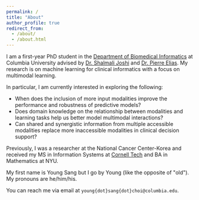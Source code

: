```yaml
---
permalink: /
title: "About"
author_profile: true
redirect_from: 
  - /about/
  - /about.html
---
```


I am a first-year PhD student in the [Department of Biomedical Informatics](https://www.dbmi.columbia.edu/) at Columbia University advised by [Dr. Shalmali Joshi](https://shalmalijoshi.github.io/reAIM/) and [Dr. Pierre Elias](https://members.dbmi.columbia.edu/CRADLE/). My research is on machine learning for clinical informatics with a focus on multimodal learning.

In particular, I am currently interested in exploring the following:

- When does the inclusion of more input modalities improve the performance and robustness of predictive models?
- Does domain knowledge on the relationship between modalities and learning tasks help us better model multimodal interactions?
- Can shared and synergistic information from multiple accessible modalities replace more inaccessible modalities in clinical decision support?

Previously, I was a researcher at the National Cancer Center-Korea and received my MS in Information Systems at [Cornell Tech](https://tech.cornell.edu/programs/masters-programs/jacobs-technion-cornell-dual-ms-health-tech/) and BA in Mathematics at NYU.

My first name is Young Sang but I go by Young (like the opposite of "old"). My pronouns are he/him/his.

You can reach me via email at `young{dot}sang{dot}choi@columbia.edu`.
